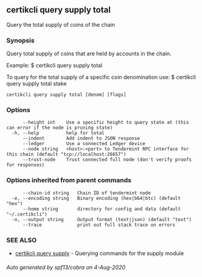 ## certikcli query supply total

Query the total supply of coins of the chain

### Synopsis

Query total supply of coins that are held by accounts in the
			chain.

Example:
$ certikcli query supply total

To query for the total supply of a specific coin denomination use:
$ certikcli query supply total stake

```
certikcli query supply total [denom] [flags]
```

### Options

```
      --height int    Use a specific height to query state at (this can error if the node is pruning state)
  -h, --help          help for total
      --indent        Add indent to JSON response
      --ledger        Use a connected Ledger device
      --node string   <host>:<port> to Tendermint RPC interface for this chain (default "tcp://localhost:26657")
      --trust-node    Trust connected full node (don't verify proofs for responses)
```

### Options inherited from parent commands

```
      --chain-id string   Chain ID of tendermint node
  -e, --encoding string   Binary encoding (hex|b64|btc) (default "hex")
      --home string       directory for config and data (default "~/.certikcli")
  -o, --output string     Output format (text|json) (default "text")
      --trace             print out full stack trace on errors
```

### SEE ALSO

* [certikcli query supply](certikcli_query_supply.md)	 - Querying commands for the supply module

###### Auto generated by spf13/cobra on 4-Aug-2020
